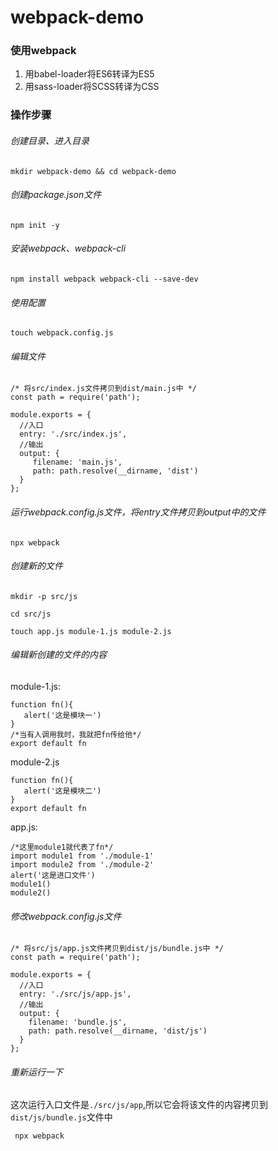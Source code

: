 # webpack-demo

 ### 使用webpack
 1. 用babel-loader将ES6转译为ES5
 2. 用sass-loader将SCSS转译为CSS


 ### 操作步骤

 ######   创建目录、进入目录

 ` mkdir webpack-demo && cd webpack-demo `

 ######   创建package.json文件

 ` npm init -y `

 ######   安装webpack、webpack-cli

 ` npm install webpack webpack-cli --save-dev `

 ######   使用配置

 ` touch webpack.config.js `

 ######   编辑文件


```
/* 将src/index.js文件拷贝到dist/main.js中 */
const path = require('path');

module.exports = {
  //入口
  entry: './src/index.js',
  //输出
  output: {
     filename: 'main.js',
     path: path.resolve(__dirname, 'dist')
  }
};
```

 ######   运行webpack.config.js文件，将entry文件拷贝到output中的文件

 ` npx webpack `

######   创建新的文件

 `mkdir -p src/js`

 `cd src/js`

 `touch app.js module-1.js module-2.js`

 ######  编辑新创建的文件的内容

 module-1.js:
 ```
 function fn(){
    alert('这是模块一')
}
/*当有人调用我时，我就把fn传给他*/
export default fn
 ```
 module-2.js
 ```
 function fn(){
    alert('这是模块二')
}
export default fn
```
app.js:
```
/*这里module1就代表了fn*/
import module1 from './module-1'
import module2 from './module-2'
alert('这是进口文件')
module1()
module2()
```

 ###### 修改webpack.config.js文件

```
/* 将src/js/app.js文件拷贝到dist/js/bundle.js中 */
const path = require('path');

module.exports = {
  //入口
  entry: './src/js/app.js',
  //输出
  output: {
    filename: 'bundle.js',
    path: path.resolve(__dirname, 'dist/js')
  }
};
```
###### 重新运行一下

这次运行入口文件是`./src/js/app`,所以它会将该文件的内容拷贝到`dist/js/bundle.js`文件中

` npx webpack`


